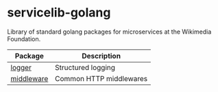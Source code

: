 servicelib-golang
=================

Library of standard golang packages for microservices at the Wikimedia Foundation.

| Package                            | Description             |
| ---------------------------------- | ----------------------- |
| [logger](logger/README.md)         | Structured logging      |
| [middleware](middleware/README.md) | Common HTTP middlewares |
